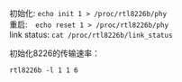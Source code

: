 初始化: `echo init 1 > /proc/rtl8226b/phy`  
重启:　`echo reset 1 > /proc/rtl8226b/phy`  
link status: `cat /proc/rtl8226b/link_status`

初始化8226的传输速率：

 `rtl8226b -l 1 1 6`





